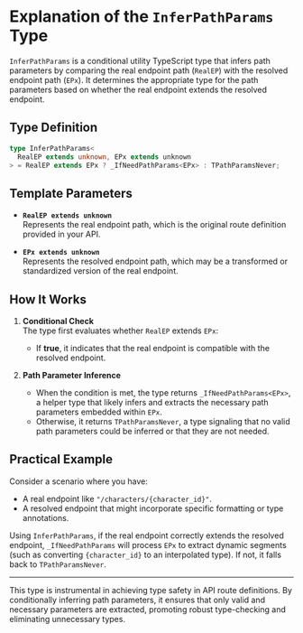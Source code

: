 # Explanation of the `InferPathParams` Type

`InferPathParams` is a conditional utility TypeScript type that infers path parameters by comparing the real endpoint path (`RealEP`) with the resolved endpoint path (`EPx`). It determines the appropriate type for the path parameters based on whether the real endpoint extends the resolved endpoint.

## Type Definition

```typescript
type InferPathParams<
  RealEP extends unknown, EPx extends unknown
> = RealEP extends EPx ? _IfNeedPathParams<EPx> : TPathParamsNever;
```

## Template Parameters

- **`RealEP extends unknown`**  
  Represents the real endpoint path, which is the original route definition provided in your API.

- **`EPx extends unknown`**  
  Represents the resolved endpoint path, which may be a transformed or standardized version of the real endpoint.

## How It Works

1. **Conditional Check**  
   The type first evaluates whether `RealEP` extends `EPx`:
   - If **true**, it indicates that the real endpoint is compatible with the resolved endpoint.

2. **Path Parameter Inference**  
   - When the condition is met, the type returns `_IfNeedPathParams<EPx>`, a helper type that likely infers and extracts the necessary path parameters embedded within `EPx`.
   - Otherwise, it returns `TPathParamsNever`, a type signaling that no valid path parameters could be inferred or that they are not needed.

## Practical Example

Consider a scenario where you have:
- A real endpoint like `"/characters/{character_id}"`.
- A resolved endpoint that might incorporate specific formatting or type annotations.

Using `InferPathParams`, if the real endpoint correctly extends the resolved endpoint, `_IfNeedPathParams` will process `EPx` to extract dynamic segments (such as converting `{character_id}` to an interpolated type). If not, it falls back to `TPathParamsNever`.

---

This type is instrumental in achieving type safety in API route definitions. By conditionally inferring path parameters, it ensures that only valid and necessary parameters are extracted, promoting robust type-checking and eliminating unnecessary types.
